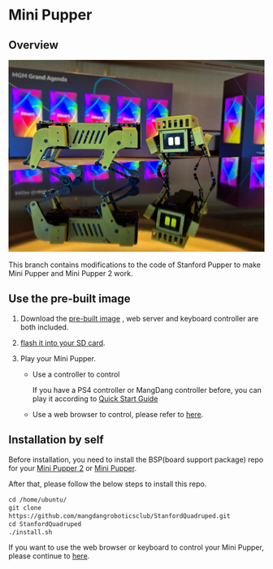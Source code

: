 # Mini Pupper

## Overview

![MP and MP2](imgs/MP.MP2.smallsize.jpg)

This branch contains modifications to the code of Stanford Pupper to make Mini Pupper and Mini Pupper 2 work.

## Use the pre-built image

1. Download the [pre-built image](https://drive.google.com/file/d/1B9kNB0XnqvkOrHszQJVyMPZ1RG85zfG3/view?usp=sharing) , web server and keyboard controller are both included.
2. [flash it into your SD card](https://minipupperdocs.readthedocs.io/en/latest/guide/Assembly.html#step-1-3-write-the-image-into-microsd-card).
3. Play your Mini Pupper.

   - Use a controller to control

     If you have a PS4 controller or MangDang controller before, you can play it according to [Quick Start Guide](https://minipupperdocs.readthedocs.io/en/latest/guide/QuickStartGuide.html)
     
   - Use a web browser to control, please refer to [here](https://github.com/mangdangroboticsclub/mini_pupper_web_controller).

## Installation by self

Before installation, you need to install the BSP(board support package) repo for your [Mini Pupper 2](https://github.com/mangdangroboticsclub/mini_pupper_2_bsp) or [Mini Pupper](https://github.com/mangdangroboticsclub/mini_pupper_bsp.git).

After that, please follow the below steps to install this repo.

```
cd /home/ubuntu/
git clone https://github.com/mangdangroboticsclub/StanfordQuadruped.git
cd StanfordQuadruped
./install.sh
```

If you want to use the web browser or keyboard to control your Mini Pupper, please continue to [here](https://github.com/mangdangroboticsclub/mini_pupper_web_controller).

